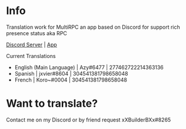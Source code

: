 # Info
Translation work for MultiRPC an app based on Discord for support rich presence status aka RPC

[Discord Server](https://discord.gg/susQ6XA) | [App](https://multirpc.blazedev.me)

Current Translations
- English (Main Language) | Azy#6477 | 277462722214363136
- Spanish | jxvier#8604 | 304541381798658048
- French | Koro~#0004 | 304541381798658048

# Want to translate?
Contact me on my Discord or by friend request xXBuilderBXx#8265
